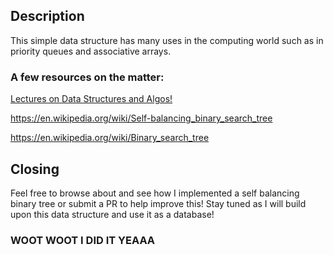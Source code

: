 
## Description
This simple data structure has many uses in the computing world such as in priority queues and associative arrays. 

### A few resources on the matter:
[Lectures on Data Structures and Algos!](http://www3.cs.stonybrook.edu/~algorith/video-lectures/)

https://en.wikipedia.org/wiki/Self-balancing_binary_search_tree

https://en.wikipedia.org/wiki/Binary_search_tree

## Closing
Feel free to browse about and see how I implemented a self balancing binary tree or submit a PR to help improve this! Stay tuned as I will build upon this data structure and use it as a database!

### WOOT WOOT I DID IT YEAAA
